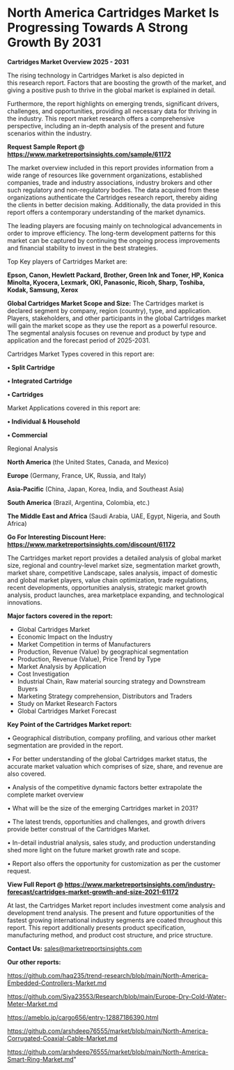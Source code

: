 # North America Cartridges Market Is Progressing Towards A Strong Growth By 2031

<Strong> Cartridges Market Overview 2025 - 2031</strong>

The rising technology in Cartridges Market is also depicted in this research report. Factors that are boosting the growth of the market, and giving a positive push to thrive in the global market is explained in detail.

Furthermore, the report highlights on emerging trends, significant drivers, challenges, and opportunities, providing all necessary data for thriving in the industry. This report market research offers a comprehensive perspective, including an in-depth analysis of the present and future scenarios within the industry.

<strong>Request Sample Report @ <a href=https://www.marketreportsinsights.com/sample/61172>https://www.marketreportsinsights.com/sample/61172</a></strong>

The market overview included in this report provides information from a wide range of resources like government organizations, established companies, trade and industry associations, industry brokers and other such regulatory and non-regulatory bodies. The data acquired from these organizations authenticate the Cartridges research report, thereby aiding the clients in better decision making. Additionally, the data provided in this report offers a contemporary understanding of the market dynamics.

The leading players are focusing mainly on technological advancements in order to improve efficiency. The long-term development patterns for this market can be captured by continuing the ongoing process improvements and financial stability to invest in the best strategies.

Top Key players of Cartridges Market are:

<strong>Epson, Canon, Hewlett Packard, Brother, Green Ink and Toner, HP, Konica Minolta, Kyocera, Lexmark, OKI, Panasonic, Ricoh, Sharp, Toshiba, Kodak, Samsung, Xerox</strong>

<strong><b>Global Cartridges Market Scope and Size:</b></strong>
The Cartridges market is declared segment by company, region (country), type, and application. Players, stakeholders, and other participants in the global Cartridges market will gain the market scope as they use the report as a powerful resource. The segmental analysis focuses on revenue and product by type and application and the forecast period of 2025-2031.

Cartridges Market Types covered in this report are:

<strong>• Split Cartridge

• Integrated Cartridge

• Cartridges</strong>

Market Applications covered in this report are:

<strong>• Individual & Household

• Commercial</strong> 

Regional Analysis

<strong>North America</strong> (the United States, Canada, and Mexico)

<strong>Europe</strong> (Germany, France, UK, Russia, and Italy)

<strong>Asia-Pacific</strong> (China, Japan, Korea, India, and Southeast Asia)

<strong>South America</strong> (Brazil, Argentina, Colombia, etc.)

<strong>The Middle East and Africa</strong> (Saudi Arabia, UAE, Egypt, Nigeria, and South Africa)

<strong>Go For Interesting Discount Here: <a href=https://www.marketreportsinsights.com/discount/61172>https://www.marketreportsinsights.com/discount/61172</a></strong>

The Cartridges market report provides a detailed analysis of global market size, regional and country-level market size, segmentation market growth, market share, competitive Landscape, sales analysis, impact of domestic and global market players, value chain optimization, trade regulations, recent developments, opportunities analysis, strategic market growth analysis, product launches, area marketplace expanding, and technological innovations.

<strong><b>Major factors covered in the report:</b></strong>
<ul>
  <li>Global Cartridges Market </li>
  <li>Economic Impact on the Industry</li>
  <li>Market Competition in terms of Manufacturers</li>
  <li>Production, Revenue (Value) by geographical segmentation</li>
  <li>Production, Revenue (Value), Price Trend by Type</li>
  <li>Market Analysis by Application</li>
  <li>Cost Investigation</li>
  <li>Industrial Chain, Raw material sourcing strategy and Downstream Buyers</li>
  <li>Marketing Strategy comprehension, Distributors and Traders</li>
  <li>Study on Market Research Factors</li>
  <li>Global Cartridges Market Forecast</li>
</ul>

<strong><b>Key Point of the Cartridges Market report:</b></strong>

• Geographical distribution, company profiling, and various other market segmentation are provided in the report.

• For better understanding of the global Cartridges market status, the accurate market valuation which comprises of size, share, and revenue are also covered.

• Analysis of the competitive dynamic factors better extrapolate the complete market overview

• What will be the size of the emerging Cartridges market in 2031?

• The latest trends, opportunities and challenges, and growth drivers provide better construal of the Cartridges Market.

• In-detail industrial analysis, sales study, and production understanding shed more light on the future market growth rate and scope.

• Report also offers the opportunity for customization as per the customer request.

<strong><b>View Full Report @ <a href=https://www.marketreportsinsights.com/industry-forecast/cartridges-market-growth-and-size-2021-61172>https://www.marketreportsinsights.com/industry-forecast/cartridges-market-growth-and-size-2021-61172</a></b></strong>


At last, the Cartridges Market report includes investment come analysis and development trend analysis. The present and future opportunities of the fastest growing international industry segments are coated throughout this report. This report additionally presents product specification, manufacturing method, and product cost structure, and price structure.

<strong>Contact Us:</strong>
sales@marketreportsinsights.com

<strong>Our other reports:</strong>

<a href=https://github.com/haq235/trend-research/blob/main/North-America-Embedded-Controllers-Market.md>https://github.com/haq235/trend-research/blob/main/North-America-Embedded-Controllers-Market.md</a>

<a href=https://github.com/Siya23553/Research/blob/main/Europe-Dry-Cold-Water-Meter-Market.md>https://github.com/Siya23553/Research/blob/main/Europe-Dry-Cold-Water-Meter-Market.md</a>

<a href=https://ameblo.jp/cargo656/entry-12887186390.html>https://ameblo.jp/cargo656/entry-12887186390.html</a>

<a href=https://github.com/arshdeep76555/market/blob/main/North-America-Corrugated-Coaxial-Cable-Market.md>https://github.com/arshdeep76555/market/blob/main/North-America-Corrugated-Coaxial-Cable-Market.md</a>

<a href=https://github.com/arshdeep76555/market/blob/main/North-America-Smart-Ring-Market.md>https://github.com/arshdeep76555/market/blob/main/North-America-Smart-Ring-Market.md</a>"
